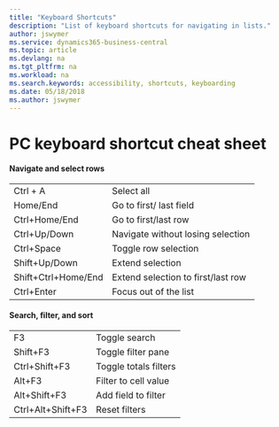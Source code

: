 ```yaml
---
title: "Keyboard Shortcuts"
description: "List of keyboard shortcuts for navigating in lists."
author: jswymer
ms.service: dynamics365-business-central
ms.topic: article
ms.devlang: na
ms.tgt_pltfrm: na
ms.workload: na
ms.search.keywords: accessibility, shortcuts, keyboarding
ms.date: 05/18/2018
ms.author: jswymer
---
```


# PC keyboard shortcut cheat sheet

#### Navigate and select rows
|||
|--|--|
|Ctrl + A|Select all|
|Home/End|Go to first/ last field|
|Ctrl+Home/End|Go to first/last row|
|Ctrl+Up/Down|Navigate without losing selection|
|Ctrl+Space|Toggle row selection|
|Shift+Up/Down|Extend selection|
|Shift+Ctrl+Home/End|Extend selection to first/last row|
|Ctrl+Enter|Focus out of the list|

#### Search, filter, and sort
|||
|--|--|
|F3|Toggle search|
|Shift+F3|Toggle filter pane|
|Ctrl+Shift+F3|Toggle totals filters|
|Alt+F3|Filter to cell value|
|Alt+Shift+F3|Add field to filter|
|Ctrl+Alt+Shift+F3|Reset filters|
